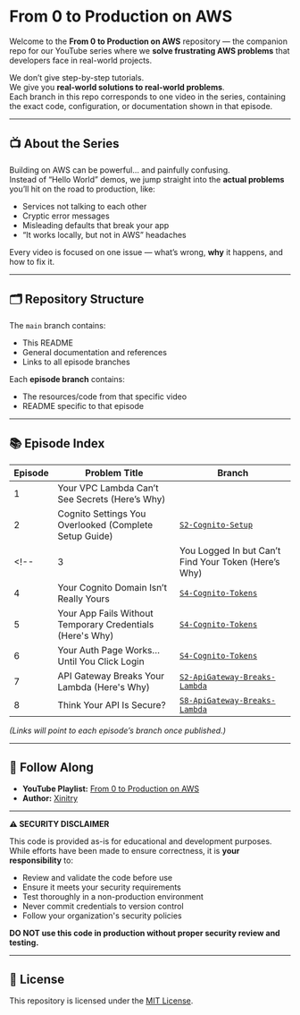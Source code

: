# From 0 to Production on AWS

Welcome to the **From 0 to Production on AWS** repository — the companion repo for our YouTube series where we **solve frustrating AWS problems** that developers face in real-world projects.  

We don’t give step-by-step tutorials.  
We give you **real-world solutions to real-world problems**.  
Each branch in this repo corresponds to one video in the series, containing the exact code, configuration, or documentation shown in that episode.

---

## 📺 About the Series

Building on AWS can be powerful… and painfully confusing.  
Instead of “Hello World” demos, we jump straight into the **actual problems** you’ll hit on the road to production, like:

- Services not talking to each other  
- Cryptic error messages  
- Misleading defaults that break your app  
- “It works locally, but not in AWS” headaches  

Every video is focused on one issue — what’s wrong, **why** it happens, and how to fix it.

---

## 🗂 Repository Structure

The `main` branch contains:
- This README  
- General documentation and references  
- Links to all episode branches

Each **episode branch** contains:
- The resources/code from that specific video
- README specific to that episode

---

## 📚 Episode Index

| Episode | Problem Title | Branch |
|---------|---------------|--------|
| 1 | Your VPC Lambda Can’t See Secrets (Here’s Why) |  |
| 2 | Cognito Settings You Overlooked (Complete Setup Guide) | [`S2-Cognito-Setup`](https://github.com/xinitry/From-0-To-Production-On-AWS/tree/S2-Cognito-Setup) |
<!-- | 3 | You Logged In but Can’t Find Your Token (Here’s Why) | [`S4-Cognito-Tokens`](https://github.com/Xinitry/From-0-To-Production-On-AWS/tree/S3-Cognito-Tokens) |
| 4 | Your Cognito Domain Isn’t Really Yours | [`S4-Cognito-Tokens`](https://github.com/Xinitry/From-0-To-Production-On-AWS/tree/S4-Cognito-Tokens) |
| 5 | Your App Fails Without Temporary Credentials (Here's Why) | [`S4-Cognito-Tokens`](https://github.com/Xinitry/From-0-To-Production-On-AWS/tree/S5-Cognito-Tokens) |
| 6 | Your Auth Page Works… Until You Click Login | [`S4-Cognito-Tokens`](https://github.com/Xinitry/From-0-To-Production-On-AWS/tree/S6-Cognito-Tokens) |
| 7 | API Gateway Breaks Your Lambda (Here's Why) | [`S2-ApiGateway-Breaks-Lambda`](https://github.com/xinitry/From-0-To-Production-On-AWS/tree/S7-ApiGateway-Breaks-Lambda) |
| 8 | Think Your API Is Secure? | [`S8-ApiGateway-Breaks-Lambda`](https://github.com/xinitry/From-0-To-Production-On-AWS/tree/S2-ApiGateway-Breaks-Lambda) | -->

*(Links will point to each episode’s branch once published.)*

---

## 🚀 Follow Along

- **YouTube Playlist:** [From 0 to Production on AWS](https://youtube.com/playlist?list=PLZAot5oalb8emxzTMAAkOCV71IH3rsNf-&si=0kxBGH_StkozEYVS)  
- **Author:** [Xinitry](https://xinitry.com)  

---

**⚠️ SECURITY DISCLAIMER**

This code is provided as-is for educational and development purposes. While efforts have been made to ensure correctness, it is **your responsibility** to:
- Review and validate the code before use
- Ensure it meets your security requirements
- Test thoroughly in a non-production environment
- Never commit credentials to version control
- Follow your organization's security policies

**DO NOT use this code in production without proper security review and testing.**

---

## 📜 License

This repository is licensed under the [MIT License](LICENSE).

